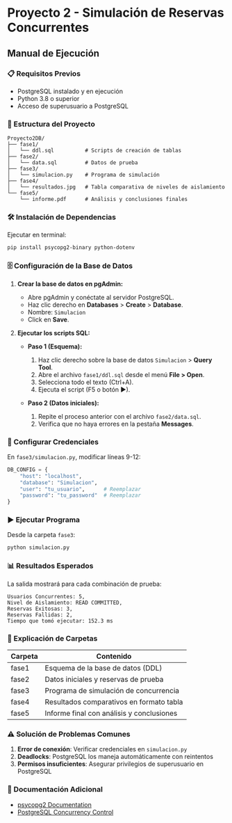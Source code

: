 # Proyecto 2 - Simulación de Reservas Concurrentes

## Manual de Ejecución

### 📋 Requisitos Previos
- PostgreSQL instalado y en ejecución
- Python 3.8 o superior
- Acceso de superusuario a PostgreSQL

### 📂 Estructura del Proyecto
```
Proyecto2DB/
├── fase1/
│   └── ddl.sql          # Scripts de creación de tablas
├── fase2/
│   └── data.sql         # Datos de prueba
├── fase3/
│   └── simulacion.py    # Programa de simulación
├── fase4/
│   └── resultados.jpg   # Tabla comparativa de niveles de aislamiento
└── fase5/
    └── informe.pdf      # Análisis y conclusiones finales
```

### 🛠 Instalación de Dependencias
Ejecutar en terminal:
```bash
pip install psycopg2-binary python-dotenv
```

### 🗄 Configuración de la Base de Datos

1. **Crear la base de datos en pgAdmin:**
   - Abre pgAdmin y conéctate al servidor PostgreSQL.
   - Haz clic derecho en **Databases** > **Create** > **Database**.
   - Nombre: `Simulacion`
   - Click en **Save**.

2. **Ejecutar los scripts SQL:**
   - **Paso 1 (Esquema):**
     1. Haz clic derecho sobre la base de datos `Simulacion` > **Query Tool**.
     2. Abre el archivo `fase1/ddl.sql` desde el menú **File > Open**.
     3. Selecciona todo el texto (Ctrl+A).
     4. Ejecuta el script (F5 o botón ▶).
   
   - **Paso 2 (Datos iniciales):**
     1. Repite el proceso anterior con el archivo `fase2/data.sql`.
     2. Verifica que no haya errores en la pestaña **Messages**.
    
     
### 🔧 Configurar Credenciales
En `fase3/simulacion.py`, modificar líneas 9-12:
```python
DB_CONFIG = {
    "host": "localhost",
    "database": "Simulacion",
    "user": "tu_usuario",      # Reemplazar
    "password": "tu_password"  # Reemplazar
}
```

### ▶ Ejecutar Programa
Desde la carpeta `fase3`:
```bash
python simulacion.py
```

### 📊 Resultados Esperados
La salida mostrará para cada combinación de prueba:
```
Usuarios Concurrentes: 5, 
Nivel de Aislamiento: READ COMMITTED, 
Reservas Exitosas: 3, 
Reservas Fallidas: 2, 
Tiempo que tomó ejecutar: 152.3 ms
```

### 📁 Explicación de Carpetas
| Carpeta | Contenido |
|---------|-----------|
| fase1   | Esquema de la base de datos (DDL) |
| fase2   | Datos iniciales y reservas de prueba |
| fase3   | Programa de simulación de concurrencia |
| fase4   | Resultados comparativos en formato tabla |
| fase5   | Informe final con análisis y conclusiones |

### ⚠ Solución de Problemas Comunes
1. **Error de conexión**: Verificar credenciales en `simulacion.py`
2. **Deadlocks**: PostgreSQL los maneja automáticamente con reintentos
3. **Permisos insuficientes**: Asegurar privilegios de superusuario en PostgreSQL

### 📄 Documentación Adicional
- [psycopg2 Documentation](https://www.psycopg.org/docs/)
- [PostgreSQL Concurrency Control](https://www.postgresql.org/docs/current/transaction-iso.html)
